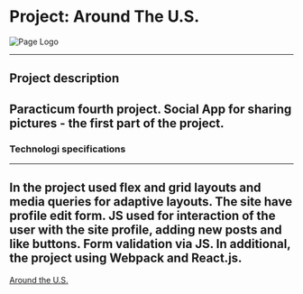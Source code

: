 # Project: Around The U.S.

![Page Logo](./src/images/icon.svg) 

***

## Project description

Paracticum fourth project. Social App for sharing pictures - the first part of the project.
---

###  Technologi specifications
---

In the project used flex and grid layouts and media queries for adaptive layouts.
The site have profile edit form. JS used for interaction of the user with the site profile, adding new posts and like buttons.
Form validation via JS.
In additional, the project using Webpack and React.js.
---

[Around the U.S.](https://arrakturil.github.io/Around-the-U.S./)
